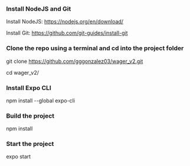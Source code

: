 ### Install NodeJS and Git
Install NodeJS: https://nodejs.org/en/download/

Install Git: https://github.com/git-guides/install-git

### Clone the repo using a terminal and cd into the project folder
git clone https://github.com/gggonzalez03/wager_v2.git

cd wager_v2/

### Install Expo CLI
npm install --global expo-cli

### Build the project
npm install

### Start the project
expo start

